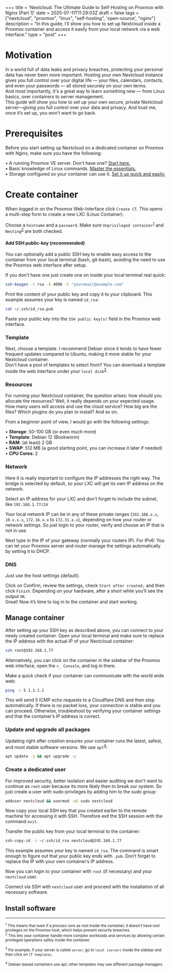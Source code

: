 +++
title = 'Nextcloud: The Ultimate Guide to Self-Hosting on Proxmox with Nginx [Part 1]'
date = 2025-07-11T11:29:03Z
draft = false
tags = ["nextcloud", "proxmox", "linux", "self-hosting", 'open-source', "nginx"]
description = "In this guide, I’ll show you how to set up Nextcloud inside a Proxmox container and access it easily from your local network via a web interface."
type = "post"
+++

# Motivation

In a world full of data leaks and privacy breaches, protecting your personal data has never been more important. Hosting your own Nextcloud instance gives you full control over your digital life — your files, calendars, contacts, and even your passwords — all stored securely on your own terms.<br>
And most importantly, it's a great way to learn something new — from Linux basics, over containers to server management.
<br>
This guide will show you how to set up your own secure, private Nextcloud server—giving you full control over your data and privacy. And trust me, once it’s set up, you won’t want to go back.

# Prerequisites

Before you start setting up Nextcloud on a dedicated container on Proxmox with Nginx, make sure you have the following:

&#8226; A running Proxmox VE server. Don't have one? [Start here.]()<br>
&#8226; Basic knowledge of Linux commands. [Master the essentials.]()<br>
&#8226; Storage configured so your container can use it. [Set it up quick and easily.]()<br>

# Create container

When logged in on the Proxmox Web-Interface click `Create CT`. This opens a multi-step form to create a new LXC (Linux Container).

Choose a `hostname` and a `password`. Make sure `Unprivileged container`<sup><a href="#fn1">1</a></sup> and `Nesting`<sup><a href="#fn2">2</a></sup> are both checked.

#### Add SSH public-key (recommended)

You can optionally add a public SSH key to enable easy access to the container from your local terminal (bash, git-bash), avoiding the need to use the Proxmox web interface after setup.

If you don't have one just create one on inside your local terminal real quick:

```bash {lang=bash}
ssh-keygen -t rsa -b 4096 -C "youremail@example.com"
```

Print the content of your public key and copy it to your clipboard. This example assumes your key is named `id_rsa`:

```bash {lang=bash}
cat ~/.ssh/id_rsa.pub
```

Paste your public key into the `SSH public key(s)` field in the Proxmox web interface.

### Template

Next, choose a template. I recommend Debian since it tends to have fewer frequent updates compared to Ubuntu, making it more stable for your Nextcloud container.
<br> Don't have a pool of templates to select from? You can download a template inside the web interface under your `local disk`<sup><a href="#fn3">3</a></sup>.

### Resources

For running your Nextcloud container, the question arises: how should you allocate the resources? Well, it really depends on your expected usage. How many users will access and use the cloud service? How big are the files? Which plugins do you plan to install? And so on.

From a beginner point of view, I would go with the following settings:

&#8226; **Storage**: 50-100 GB (or even much more)<br>
&#8226; **Template**: Debian 12 (Bookworm)<br>
&#8226; **RAM**: (at least) 2 GB<br>
&#8226; **SWAP**: 512 MB (a good starting point, you can increase it later if needed)<br>
&#8226; **CPU Cores**: 2<br>

### Network

Here it is really important to configure the IP addresses the right way. The bridge is selected by default, so your LXC will get its own IP address on the network.

Select an IP address for your LXC and don't forget to include the subnet, like `192.168.1.77/24`

Your local network IP can be in any of these private ranges (`192.168.x.x`, `10.x.x.x`, `172.16.x.x` to `172.31.x.x`), depending on how your router or network settings. So just login to your router, verify and choose an IP that is not in use.

Next type in the IP of your gateway (normally your routers IP). For IPv6: You can let your Proxmox server and router manage the settings automatically by setting it to DHCP.

### DNS

Just use the host settings (default).

Click on Confirm, review the settings, check `Start after created,` and then click `Finish`.
Depending on your hardware, after a short while you’ll see the output `OK`.
<br> Great! Now it’s time to log in to the container and start working.

## Manage container

After setting up your SSH key as described above, you can connect to your newly created container.
Open your local terminal and make sure to replace the IP address with the actual IP of your Nextcloud container:

```bash {lang=bash}
ssh root@192.168.1.77
```

Alternatively, you can click on the container in the sidebar of the Proxmox web interface, open the `>_ Console`, and log in there.

Make a quick check if your container can communicate with the world wide web:

```bash {lang=bash}
ping -c 5 1.1.1.1
```

This will send 5 ICMP echo requests to a Cloudflare DNS and then stop automatically. If there is no packet loss, your connection is stable and you can proceed. Otherwise, troubleshoot by verifying your container settings and that the container’s IP address is correct.

### Update and upgrade all packages

Updating right after creation ensures your container runs the latest, safest, and most stable software versions. We use `apt`<sup><a href="#fn4">4</a></sup>:

```bash {lang=bash}
apt update -y && apt upgrade -y
```

### Create a dedicated user

For improved security, better isolation and easier auditing we don't want to continue as `root` user because its more likely then to break our system. So just create a user with sudo-privileges by adding him to the sudo group:

```bash {lang=bash}
adduser nextcloud && usermod -aG sudo nextcloud
```

Now copy your local SSH key that you created earlier to the remote machine for accessing it with SSH.
Therefore exit the SSH session with the command `exit`.

Transfer the public key from your local terminal to the container:

```bash {lang=bash}
ssh-copy-id -i ~/.ssh/id_rsa nextcloud@192.168.1.77
```

This example assumes your key is named `id_rsa`. The command is smart enough to figure out that your public key ends with `.pub`. Don’t forget to replace the IP with your own container’s IP address.

Now you can login to your container with `root` (if necessary) and your `nextcloud` user.

Connect via SSH with `nextcloud` user and proceed with the installation of all necessary software.

## Install software

<hr>

<small id="fn1"><sup>1</sup> This means that even if a process runs as root inside the container, it doesn't have root privileges on the Proxmox host, which helps prevent security breaches.</small>
<br>
<small id="fn2"><sup>2</sup>
This lets your container handle more complex workloads and services by allowing certain privileged operations safely inside the container.</small>

<small id="fn3"><sup>3</sup>
For example, if your server is called `server`, go to `local (server)` inside the sidebar and then click on `CT templates`.
</small>

<small id="fn4"><sup>4</sup>
Debian-based containers use apt; other templates may use different package managers.
</small>

